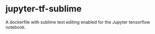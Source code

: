 # jupyter-tf-sublime
A dockerfile with sublime text editing enabled for the Jupyter tensorflow notebook.
